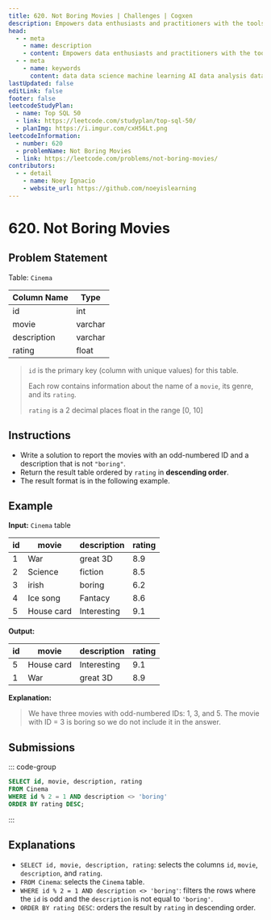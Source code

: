 ```yaml
---
title: 620. Not Boring Movies | Challenges | Cogxen
description: Empowers data enthusiasts and practitioners with the tools and knowledge to unlock the potential of data.
head:
  - - meta
    - name: description
    - content: Empowers data enthusiasts and practitioners with the tools and knowledge to unlock the potential of data.
  - - meta
    - name: keywords
      content: data data science machine learning AI data analysis data-driven data enthusiasts data practitioners
lastUpdated: false
editLink: false
footer: false
leetcodeStudyPlan:
  - name: Top SQL 50
  - link: https://leetcode.com/studyplan/top-sql-50/
  - planImg: https://i.imgur.com/cxH56Lt.png
leetcodeInformation:
  - number: 620
  - problemName: Not Boring Movies
  - link: https://leetcode.com/problems/not-boring-movies/
contributors:
  - - detail
    - name: Noey Ignacio
    - website_url: https://github.com/noeyislearning
---
```


# 620. Not Boring Movies

## Problem Statement

<ScrollableTableContainer>

Table: `Cinema`

| Column Name | Type    |
| ----------- | ------- |
| id          | int     |
| movie       | varchar |
| description | varchar |
| rating      | float   |

</ScrollableTableContainer>

> `id` is the primary key (column with unique values) for this table.
>
> Each row contains information about the name of a `movie`, its genre, and its `rating`.
>
> `rating` is a 2 decimal places float in the range [0, 10]

## Instructions

- Write a solution to report the movies with an odd-numbered ID and a description that is not `"boring"`.
- Return the result table ordered by `rating` in **descending order**.
- The result format is in the following example.

## Example

**Input:** `Cinema` table

<ScrollableTableContainer>

| id  | movie      | description | rating |
| --- | ---------- | ----------- | ------ |
| 1   | War        | great 3D    | 8.9    |
| 2   | Science    | fiction     | 8.5    |
| 3   | irish      | boring      | 6.2    |
| 4   | Ice song   | Fantacy     | 8.6    |
| 5   | House card | Interesting | 9.1    |

</ScrollableTableContainer>

**Output:**

<ScrollableTableContainer>

| id  | movie      | description | rating |
| --- | ---------- | ----------- | ------ |
| 5   | House card | Interesting | 9.1    |
| 1   | War        | great 3D    | 8.9    |

</ScrollableTableContainer>

**Explanation:**

> We have three movies with odd-numbered IDs: 1, 3, and 5. The movie with ID = 3 is boring so we do not include it in the answer.

## Submissions

::: code-group

```sql [PostgreSQL] :line-numbers
SELECT id, movie, description, rating
FROM Cinema
WHERE id % 2 = 1 AND description <> 'boring'
ORDER BY rating DESC;
```

:::

## Explanations

<CustomAccordion title="PostgreSQL" submitted_by="@noeyislearning" submit_website_url="https://github.com/noeyislearning" :collapsed=false>

- `SELECT id, movie, description, rating`: selects the columns `id`, `movie`, `description`, and `rating`.
- `FROM Cinema`: selects the `Cinema` table.
- `WHERE id % 2 = 1 AND description <> 'boring'`: filters the rows where the `id` is odd and the `description` is not equal to `'boring'`.
- `ORDER BY rating DESC`: orders the result by `rating` in descending order.

</CustomAccordion>
